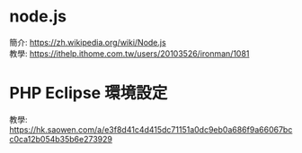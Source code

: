 # node.js
簡介: https://zh.wikipedia.org/wiki/Node.js </br>
教學: https://ithelp.ithome.com.tw/users/20103526/ironman/1081 </br>

# PHP Eclipse 環境設定
教學: https://hk.saowen.com/a/e3f8d41c4d415dc71151a0dc9eb0a686f9a66067bcc0ca12b054b35b6e273929
